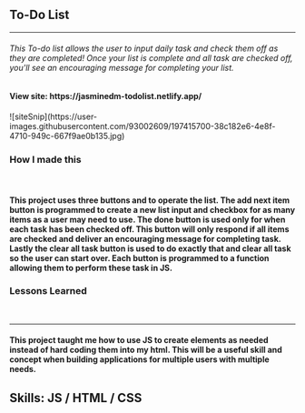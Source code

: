 <h2>To-Do List</h2><hr>
<h6>This To-do list allows the user to input daily task and check them off as they are completed! Once your list is complete and all task are checked off, you'll see an encouraging message for completing your list.  

<h4>View site: https://jasminedm-todolist.netlify.app/</h4>
![siteSnip](https://user-images.githubusercontent.com/93002609/197415700-38c182e6-4e8f-4710-949c-667f9ae0b135.jpg)

<h3>How I made this</h3><br>
<h4>This project uses three buttons and to operate the list. The add next item button is programmed to create a new list input and checkbox for as many items as a user may need to use. The done button is used only for when each task has been checked off. This button will only respond if all items are checked and deliver an encouraging message for completing task. Lastly the clear all task button is used to do exactly that and clear all task so the user can start over. Each button is programmed to a function allowing them to perform these task in JS.</h4>

<h3>Lessons Learned</h3><br>
<hr>
<h4>This project taught me how to use JS to create elements as needed instead of hard coding them into my html. This will be a useful skill and concept when building applications for multiple users with multiple needs.<?h4>

<h2>Skills: JS / HTML / CSS</h2>







